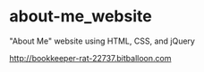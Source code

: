 # about-me_website
"About Me" website using HTML, CSS, and jQuery

<a href="http://bookkeeper-rat-22737.bitballoon.com">http://bookkeeper-rat-22737.bitballoon.com</a>